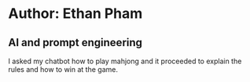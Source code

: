 # Author: Ethan Pham
## AI and prompt engineering

I asked my chatbot how to play mahjong and it proceeded to explain the rules and how to win at the game. 
